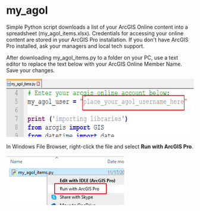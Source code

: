 # my_agol
Simple Python script downloads a list of your ArcGIS Online content into a spreadsheet (my_agol_items.xlsx). Credentials for accessing your online content are stored in your ArcGIS Pro installation. If you don't have ArcGIS Pro installed, ask your managers and local tech support.

After downloading my_agol_items.py to a folder on your PC, use a text editor to replace the text below with your ArcGIS Online Member Name. Save your changes.

<img src="edit_here.png" alt="Change your user name" width="640" height="156">

In Windows File Browser, right-click the file and select <b>Run with ArcGIS Pro</b>.

<img src="run_pro.png" alt="Run with ArcGIS Pro">
